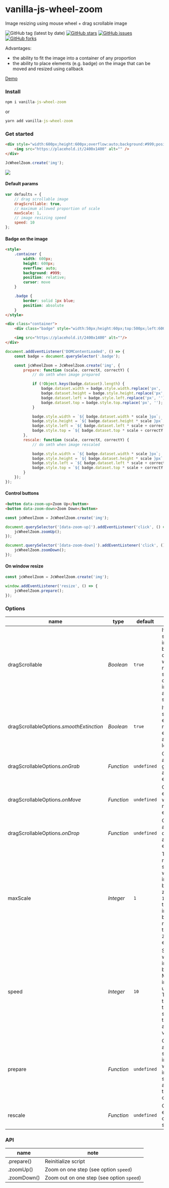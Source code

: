 # vanilla-js-wheel-zoom

Image resizing using mouse wheel + drag scrollable image

![GitHub tag (latest by date)](https://img.shields.io/github/v/tag/worka/vanilla-js-wheel-zoom)
[![GitHub stars](https://img.shields.io/github/stars/worka/vanilla-js-wheel-zoom)](https://github.com/worka/vanilla-js-wheel-zoom/stargazers)
[![GitHub issues](https://img.shields.io/github/issues/worka/vanilla-js-wheel-zoom)](https://github.com/worka/vanilla-js-wheel-zoom/issues)
[![GitHub forks](https://img.shields.io/github/forks/worka/vanilla-js-wheel-zoom)](https://github.com/worka/vanilla-js-wheel-zoom/network)

Advantages: 
* the ability to fit the image into a container of any proportion
* the ability to place elements (e.g. badge) on the image that can be moved and resized using callback

<a href="https://worka.github.io/vanilla-js-wheel-zoom/demo.html">Demo</a>

### Install

```cmd
npm i vanilla-js-wheel-zoom
```

or

```cmd
yarn add vanilla-js-wheel-zoom
```

### Get started

```html
<div style="width:600px;height:600px;overflow:auto;background:#999;position:relative;cursor:move">
    <img src="https://placehold.it/2400x1400" alt="" />
</div>
```

``` javascript
JcWheelZoom.create('img');
```

![](https://raw.githubusercontent.com/worka/worka.github.io/master/files/wheel-zoom.gif)

#### Default params

``` javascript
var defaults = {
    // drag scrollable image
    dragScrollable: true,
    // maximum allowed proportion of scale
    maxScale: 1,
    // image resizing speed
    speed: 10
};
```

#### Badge on the image

``` html
<style>
    .container {
        width: 600px;
        height: 600px;
        overflow: auto;
        background: #999;
        position: relative;
        cursor: move
    }

    .badge {
        border: solid 1px blue;
        position: absolute
    }
</style>

<div class="container">
    <div class="badge" style="width:50px;height:60px;top:500px;left:600px"></div>

    <img src="https://placehold.it/2400x1400" alt=""/>
</div>
```
    
``` javascript
document.addEventListener('DOMContentLoaded', () => {
    const badge = document.querySelector('.badge');

    const jcWheelZoom = JcWheelZoom.create('img', {
        prepare: function (scale, correctX, correctY) {
            // do smth when image prepared

            if (!Object.keys(badge.dataset).length) {
                badge.dataset.width = badge.style.width.replace('px', '');
                badge.dataset.height = badge.style.height.replace('px', '');
                badge.dataset.left = badge.style.left.replace('px', '');
                badge.dataset.top = badge.style.top.replace('px', '');
            }

            badge.style.width = `${ badge.dataset.width * scale }px`;
            badge.style.height = `${ badge.dataset.height * scale }px`;
            badge.style.left = `${ badge.dataset.left * scale + correctX }px`;
            badge.style.top = `${ badge.dataset.top * scale + correctY }px`;
        },
        rescale: function (scale, correctX, correctY) {
            // do smth when image rescaled

            badge.style.width = `${ badge.dataset.width * scale }px`;
            badge.style.height = `${ badge.dataset.height * scale }px`;
            badge.style.left = `${ badge.dataset.left * scale + correctX }px`;
            badge.style.top = `${ badge.dataset.top * scale + correctY }px`;
        }
    });
});
```

#### Control buttons

```html
<button data-zoom-up>Zoom Up</button>
<button data-zoom-down>Zoom Down</button>
```

``` javascript
const jcWheelZoom = JcWheelZoom.create('img');

document.querySelector('[data-zoom-up]').addEventListener('click', () => {
    jcWheelZoom.zoomUp();
});

document.querySelector('[data-zoom-down]').addEventListener('click', () => {
    jcWheelZoom.zoomDown();
});
```

#### On window resize

``` javascript
const jcWheelZoom = JcWheelZoom.create('img');

window.addEventListener('resize', () => {
    jcWheelZoom.prepare();
});
```

### Options

| name                                     | type       | default     | note                                                                                                                                |
|------------------------------------------|------------|-------------|-------------------------------------------------------------------------------------------------------------------------------------|
| dragScrollable                           | _Boolean_  | `true`      | If `true` -  scaled image can be dragged with the mouse to see parts of the image that are out of scale.                            |
| dragScrollableOptions._smoothExtinction_ | _Boolean_  | `true`      | If `true` -  smooth extinction moving element after set loose.                                                                      |
| dragScrollableOptions._onGrab_           | _Function_ | `undefined` | Сalled after grabbing an element.                                                                                                   |
| dragScrollableOptions._onMove_           | _Function_ | `undefined` | Called on every tick when moving element.                                                                                           |
| dragScrollableOptions._onDrop_           | _Function_ | `undefined` | Сalled after dropping an element.                                                                                                   |
| maxScale                                 | _Integer_  | `1`         | The maximum scale to which the image can be zoomed.<br>`1` means that the image can be maximized to 100%, `2` - 200%, etc.          |
| speed                                    | _Integer_  | `10`        | Step with which the image will be scaled. Measured in relative units.<br>The larger the value, the smaller the step and vice versa. |
| prepare                                  | _Function_ | `undefined` | Сalled after the script is initialized when the image is scaled and fit into the container.                                         |
| rescale                                  | _Function_ | `undefined` | Сalled on every change of scale.                                                                                                    |

### API

| name        | note                                      |
|-------------|-------------------------------------------|
| .prepare()  | Reinitialize script                       |
| .zoomUp()   | Zoom on one step (see option `speed`)     |
| .zoomDown() | Zoom out on one step (see option `speed`) |
